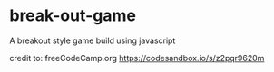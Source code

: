 # break-out-game
A breakout style game build using javascript

credit to: 
freeCodeCamp.org 
https://codesandbox.io/s/z2pqr9620m

